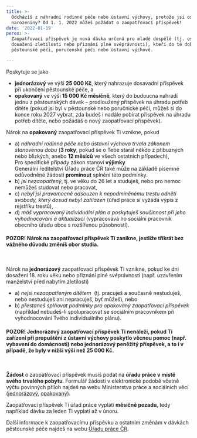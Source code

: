 ```yaml
---
title: >-
  Odcházíš z náhradní rodinné péče nebo ústavní výchovy, protože jsi oslavil 18.
  narozeniny? Od 1. 1. 2022 můžeš požádat o zaopatřovací příspěvek!
date: '2022-01-19'
perex: >-
  Zaopatřovací příspěvek je nová dávka určená pro mladé dospělé (tj. osoby po
  dosažení zletilosti nebo přiznání plné svéprávnosti), kteří do té doby byli v
  pěstounské péči, poručenské péči nebo ústavní výchově.

---
```



<p>Poskytuje se jako</p><ul><li><strong>jednorázový</strong> ve výši <strong>25 000 Kč</strong>, který nahrazuje dosavadní příspěvek při ukončení pěstounské péče, a</li><li><strong>opakovaný</strong> ve výši <strong>15 000 Kč měsíčně</strong>, který do budoucna nahradí jednu z pěstounských dávek – prodloužený příspěvek na úhradu potřeb dítěte (pokud jsi byl v pěstounské nebo poručnické péči, můžeš si do konce roku 2027 vybrat, zda budeš i nadále pobírat příspěvek na úhradu potřeb dítěte, nebo požádáš o nový zaopatřovací příspěvek).</li></ul><p>Nárok na <strong>opakovaný</strong> zaopatřovací příspěvek Ti vznikne, pokud</p><ul><li>a)&nbsp;<em>náhradní rodinná péče nebo ústavní výchova trvala zákonem stanovenou dobu</em> (<strong>3 roky</strong>, pokud se o Tebe staral někdo z příbuzných nebo blízkých, anebo <strong>12 měsíců</strong> ve všech ostatních případech),<br />Pro specifické případy zákon stanoví <strong>výjimky</strong><br />Generální ředitelství Úřadu práce ČR také může na základě písemné odůvodněné žádosti <strong>prominout</strong> splnění této podmínky.</li><li>b)&nbsp;<em>jsi nezaopatřený</em>, tj. ve věku do 26 let a studuješ, nebo pro nemoc nemůžeš studovat nebo pracovat,</li><li>c)&nbsp;<em>nebyl jsi pravomocně odsouzen k nepodmíněnému trestu odnětí svobody, který dosud nebyl zahlazen</em> (úřad práce si vyžádá výpis z rejstříku trestů),</li><li>d)&nbsp;<em>máš vypracovaný individuální plán a poskytuješ součinnost při jeho vyhodnocování a aktualizaci</em> (vypracovává ho sociální pracovník obecního úřadu obce s rozšířenou působností).</li></ul><h4>POZOR! Nárok na zaopatřovací příspěvek Ti zanikne, jestliže třikrát bez vážného důvodu změníš obor studia.</h4><p>&nbsp;</p><p>Nárok na <strong>jednorázový</strong> zaopatřovací příspěvek Ti vznikne, pokud ke dni dosažení 18. roku věku nebo přiznání plné svéprávnosti (např. uzavřením manželství před nabytím zletilosti)</p><ul><li>a)&nbsp;<em>nejsi nezaopatřeným dítětem</em>&nbsp; (tj. pracuješ a současně nestuduješ, nebo nestuduješ ani nepracuješ, byť můžeš), nebo</li><li>b)&nbsp;<em>přestaneš splňovat podmínky pro opakovaný zaopatřovací příspěvek</em> (například nebudeš-li spolupracovat se sociálním pracovníkem při vyhodnocování Tvého individuálního plánu).</li></ul><h4>POZOR! Jednorázový zaopatřovací příspěvek Ti nenáleží, pokud Ti zařízení při propuštění z ústavní výchovy poskytlo věcnou pomoc (např. vybavení do domácnosti) nebo jednorázový peněžitý příspěvek, a to i v případě, že&nbsp;byly v nižší výši než 25 000 Kč.</h4><p>&nbsp;</p><p><strong>Žádost</strong> o zaopatřovací příspěvek musíš podat na <strong>úřadu práce v místě svého trvalého pobytu</strong>. Formulář žádosti v elektronické podobě včetně výčtu povinných příloh najdeš na webu Ministerstva práce a sociálních věcí (<a href="https://www.mpsv.cz/web/cz/-/zadost-o-zaopatrovaci-prispevek-jednorazovy" target="_blank">jednorázový</a>, <a href="https://www.mpsv.cz/web/cz/-/zadost-o-zaopatrovaci-prispevek-opakujici-se" target="_blank">opakovaný</a>).</p><p>Zaopatřovací příspěvek Ti úřad práce vyplatí <strong>měsíčně pozadu</strong>, tedy například dávku za leden Ti vyplatí až v únoru.</p><p>Další informace k zaopatřovacímu příspěvku a ostatním změnám v dávkách pěstounské péče najdeš na webu <a href="https://www.uradprace.cz/web/cz/davky-pestounske-pece-a-zaopatrovaci-prispevky1" target="_blank">Úřadu práce ČR</a>.</p>

